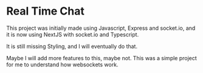 # Real Time Chat

This project was initially made using Javascript, Express and socket.io, and it
is now using NextJS with socket.io and Typescript.

It is still missing Styling, and I will eventually do that.

Maybe I will add more features to this, maybe not. This was a simple project
for me to understand how websockets work.

